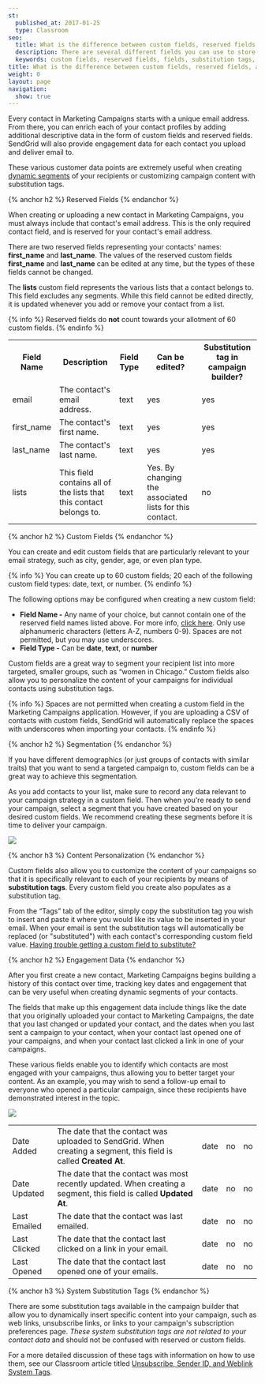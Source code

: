 ```yaml
---
st:
  published_at: 2017-01-25
  type: Classroom
seo:
  title: What is the difference between custom fields, reserved fields, and system fields?
  description: There are several different fields you can use to store and organize information about your contacts.
  keywords: custom fields, reserved fields, fields, substitution tags, substitution, tags, system field, contacts, segmentation
title: What is the difference between custom fields, reserved fields, and system fields?
weight: 0
layout: page
navigation:
  show: true
---
```


Every contact in Marketing Campaigns starts with a unique email address. From there, you can enrich each of your contact profiles by adding additional descriptive data in the form of custom fields and reserved fields. SendGrid will also provide engagement data for each contact you upload and deliver email to.

These various customer data points are extremely useful when creating [dynamic segments]({{root_url}}/User_Guide/Marketing_Campaigns/lists.html#-Create-a-Segment) of your recipients or customizing campaign content with substitution tags.

{% anchor h2 %}
Reserved Fields
{% endanchor %}

When creating or uploading a new contact in Marketing Campaigns, you must always include that contact's email address. This is the only required contact field, and is reserved for your contact's email address.

There are two reserved fields representing your contacts' names: **first_name** and **last_name**. The values of the reserved custom fields **first_name** and **last_name** can be edited at any time, but the types of these fields cannot be changed.

The **lists** custom field represents the various lists that a contact belongs to. This field excludes any segments. While this field cannot be edited directly, it is updated whenever you add or remove your contact from a list.

{% info %}
Reserved fields do **not** count towards your allotment of 60 custom fields.
{% endinfo %}

<table class="table">
  <tr><th>Field Name</th><th>Description</th><th>Field Type</th><th>Can be edited?</th><th>Substitution tag in campaign builder?</th></tr>
  <tr><td>email</td><td>The contact's email address.</td><td>text</td><td>yes</td><td>yes</td></tr>
  <tr><td>first_name</td><td>The contact's first name.</td><td>text</td><td>yes</td><td>yes</td></tr>
  <tr><td>last_name</td><td>The contact's last name.</td><td>text</td><td>yes</td><td>yes</td></tr>
  <tr><td>lists</td><td>This field contains all of the lists that this contact belongs to.</td><td>text</td><td>Yes. By changing the associated lists for this contact.</td><td>no</td></tr>
</table>

{% anchor h2 %}
Custom Fields
{% endanchor %}

You can create and edit custom fields that are particularly relevant to your email strategy, such as city, gender, age, or even plan type.

{% info %}
You can create up to 60 custom fields; 20 each of the following custom field types: date, text, or number.
{% endinfo %}

The following options may be configured when creating a new custom field:

* **Field Name -** Any name of your choice, but cannot contain one of the reserved field names listed above. For more info, [click here]({{root_url}}/Classroom/Troubleshooting/Authentication/you_have_used_a_reserved_field_name_for_your_custom_field.html"). Only use alphanumeric characters (letters A-Z, numbers 0-9). Spaces are not permitted, but you may use underscores.
* **Field Type -** Can be **date**, **text**, or **number**

Custom fields are a great way to segment your recipient list into more targeted, smaller groups, such as “women in Chicago.” Custom fields also allow you to personalize the content of your campaigns for individual contacts using substitution tags.

{% info %}
Spaces are not permitted when creating a custom field in the Marketing Campaigns application. However, if you are uploading a CSV of contacts with custom fields, SendGrid will automatically replace the spaces with underscores when importing your contacts.
{% endinfo %}

{% anchor h2 %}
Segmentation
{% endanchor %}

If you have different demographics (or just groups of contacts with similar traits) that you want to send a targeted campaign to, custom fields can be a great way to achieve this segmentation.

As you add contacts to your list, make sure to record any data relevant to your campaign strategy in a custom field. Then when you're ready to send your campaign, select a segment that you have created based on your desired custom fields. We recommend creating these segments before it is time to deliver your campaign.

![]({{root_url}}/images/contact_fields_1.png)

{% anchor h3 %}
Content Personalization
{% endanchor %}

Custom fields also allow you to customize the content of your campaigns so that it is specifically relevant to each of your recipients by means of **substitution tags**. Every custom field you create also populates as a substitution tag.

From the “Tags” tab of the editor, simply copy the substitution tag you wish to insert and paste it where you would like its value to be inserted in your email. When your email is sent the substitution tags will automatically be replaced (or "substituted") with each contact's corresponding custom field value. [Having trouble getting a custom field to substitute?]({{root_url}}/Classroom/Troubleshooting/Authentication/a_custom_field_value_did_not_substitute_during_a_send.html)

{% anchor h2 %}
Engagement Data
{% endanchor %}

After you first create a new contact, Marketing Campaigns begins building a history of this contact over time, tracking key dates and engagement that can be very useful when creating dynamic segments of your contacts.

The fields that make up this engagement data include things like the date that you originally uploaded your contact to Marketing Campaigns, the date that you last changed or updated your contact, and the dates when you last sent a campaign to your contact, when your contact last opened one of your campaigns, and when your contact last clicked a link in one of your campaigns.

These various fields enable you to identify which contacts are most engaged with your campaigns, thus allowing you to better target your content. As an example, you may wish to send a follow-up email to everyone who opened a particular campaign, since these recipients have demonstrated interest in the topic.

![]({{root_url}}/images/contact_fields_2.png)

<table class="table">
  <tr><td>Date Added</td><td>The date that the contact was uploaded to SendGrid. When creating a segment, this field is called <strong>Created At</strong>.</td><td>date</td><td>no</td><td>no</td></tr>
  <tr><td>Date Updated</td><td>The date that the contact was most recently updated. When creating a segment, this field is called <strong>Updated At</strong>.</td><td>date</td><td>no</td><td>no</td></tr>
  <tr><td>Last Emailed</td><td>The date that the contact was last emailed.</td><td>date</td><td>no</td><td>no</td></tr>
  <tr><td>Last Clicked</td><td>The date that the contact last clicked on a link in your email.</td><td>date</td><td>no</td><td>no</td></tr>
  <tr><td>Last Opened</td><td>The date that the contact last opened one of your emails.</td><td>date</td><td>no</td><td>no</td></tr>
</table>

{% anchor h3 %}
System Substitution Tags
{% endanchor %}

There are some substitution tags available in the campaign builder that allow you to dynamically insert specific content into your campaign, such as web links, unsubscribe links, or links to your campaign's subscription preferences page. _These system substitution tags are not related to your contact data_ and should not be confused with reserved or custom fields.

For a more detailed discussion of these tags with information on how to use them, see our Classroom article titled [Unsubscribe, Sender ID, and Weblink System Tags]({{root_url}}/Classroom/Basics/Marketing_Campaigns/default_mc_tags.html).
